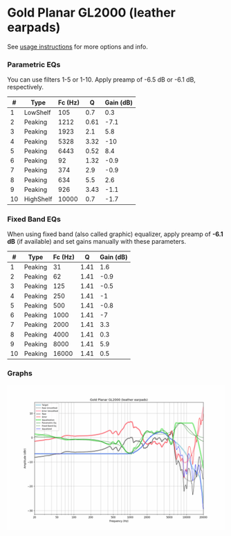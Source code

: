 # Gold Planar GL2000 (leather earpads)
See [usage instructions](https://github.com/jaakkopasanen/AutoEq#usage) for more options and info.

### Parametric EQs
You can use filters 1-5 or 1-10. Apply preamp of -6.5 dB or -6.1 dB, respectively.

|   # | Type      |   Fc (Hz) |    Q |   Gain (dB) |
|-----|-----------|-----------|------|-------------|
|   1 | LowShelf  |       105 | 0.7  |         0.3 |
|   2 | Peaking   |      1212 | 0.61 |        -7.1 |
|   3 | Peaking   |      1923 | 2.1  |         5.8 |
|   4 | Peaking   |      5328 | 3.32 |       -10   |
|   5 | Peaking   |      6443 | 0.52 |         8.4 |
|   6 | Peaking   |        92 | 1.32 |        -0.9 |
|   7 | Peaking   |       374 | 2.9  |        -0.9 |
|   8 | Peaking   |       634 | 5.5  |         2.6 |
|   9 | Peaking   |       926 | 3.43 |        -1.1 |
|  10 | HighShelf |     10000 | 0.7  |        -1.7 |

### Fixed Band EQs
When using fixed band (also called graphic) equalizer, apply preamp of **-6.1 dB** (if available) and set gains manually with these parameters.

|   # | Type    |   Fc (Hz) |    Q |   Gain (dB) |
|-----|---------|-----------|------|-------------|
|   1 | Peaking |        31 | 1.41 |         1.6 |
|   2 | Peaking |        62 | 1.41 |        -0.9 |
|   3 | Peaking |       125 | 1.41 |        -0.5 |
|   4 | Peaking |       250 | 1.41 |        -1   |
|   5 | Peaking |       500 | 1.41 |        -0.8 |
|   6 | Peaking |      1000 | 1.41 |        -7   |
|   7 | Peaking |      2000 | 1.41 |         3.3 |
|   8 | Peaking |      4000 | 1.41 |         0.3 |
|   9 | Peaking |      8000 | 1.41 |         5.9 |
|  10 | Peaking |     16000 | 1.41 |         0.5 |

### Graphs
![](./Gold%20Planar%20GL2000%20(leather%20earpads).png)
